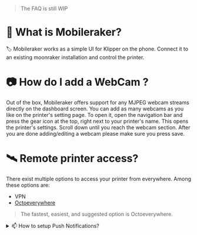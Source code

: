 > The FAQ is still WIP

# 🚀 What is Mobileraker?
🏷️ Mobileraker works as a simple UI for Klipper on the phone. Connect it to an existing moonraker installation and control the printer.

# 📷 How do I add a WebCam ?
Out of the box, Mobileraker offers support for any MJPEG webcam streams directly on the dashboard screen. You can add as many webcams as you like on the printer's setting page. To open it, open the navigation bar and press the gear icon at the top, right next to your printer's name. This opens the printer's settings. Scroll down until you reach the webcam section. After you are done adding/editing a webcam please make sure you press save.

# 🛰️ Remote printer access?
There exist multiple options to access your printer from everywhere. Among these options are:
- VPN
- [Octoeverywhere](https://octoeverywhere.com/)
>The fastest, easiest, and suggested option is Octoeverywhere.


<details>
  <summary> 📫 How to setup Push Notifications?</summary>
Mobileraker supports native push notifications for both Android and iOS. In order to setup it you will need to execute the following commands on your RaspberryPI/Linux OS:

```shell
cd ~/
git clone https://github.com/Clon1998/mobileraker_companion.git
cd mobileraker_companion
./scripts/install-mobileraker-companion.sh
```

Find out more at the official GitHub page of [mobileraker_companion]([https://octoeverywhere.com/](https://github.com/Clon1998/mobileraker_companion).
</details>
